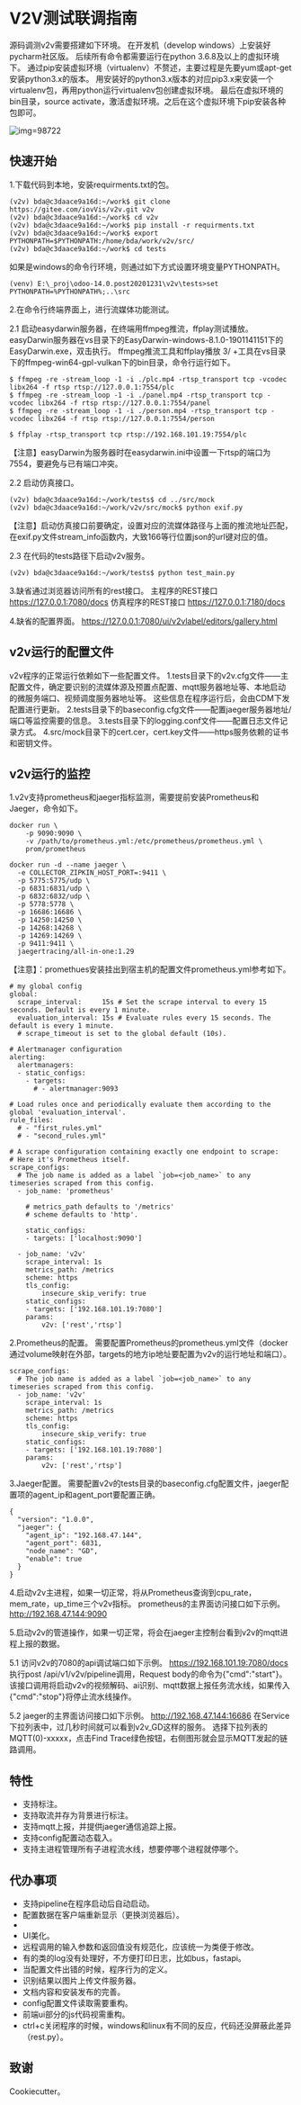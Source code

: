 V2V测试联调指南
=====================
源码调测v2v需要搭建如下环境。
在开发机（develop windows）上安装好pycharm社区版。
后续所有命令都需要运行在python 3.6.8及以上的虚拟环境下。
通过pip安装虚拟环境（virtualenv）不赘述，主要过程是先要yum或apt-get安装python3.x的版本。
用安装好的python3.x版本的对应pip3.x来安装一个virtualenv包，再用python运行virtualenv包创建虚拟环境。
最后在虚拟环境的bin目录，source activate，激活虚拟环境。之后在这个虚拟环境下pip安装各种包即可。

![img](docs/images/development_environment.drawio.svg)=98722

快速开始
--------
1.下载代码到本地，安装requirments.txt的包。

```
(v2v) bda@c3daace9a16d:~/work$ git clone https://gitee.com/iovVis/v2v.git v2v
(v2v) bda@c3daace9a16d:~/work$ cd v2v
(v2v) bda@c3daace9a16d:~/work$ pip install -r requirments.txt
(v2v) bda@c3daace9a16d:~/work$ export PYTHONPATH=$PYTHONPATH:/home/bda/work/v2v/src/
(v2v) bda@c3daace9a16d:~/work$ cd tests
```
如果是windows的命令行环境，则通过如下方式设置环境变量PYTHONPATH。
```
(venv) E:\_proj\odoo-14.0.post20201231\v2v\tests>set PYTHONPATH=%PYTHONPATH%;..\src
```
2.在命令行终端界面上，进行流媒体功能测试。

2.1 启动easydarwin服务器，在终端用ffmpeg推流，ffplay测试播放。
easyDarwin服务器在vs目录下的EasyDarwin-windows-8.1.0-1901141151下的EasyDarwin.exe，双击执行。
ffmpeg推流工具和ffplay播放
3/
+工具在vs目录下的ffmpeg-win64-gpl-vulkan下的bin目录，命令行运行如下。
```
$ ffmpeg -re -stream_loop -1 -i ./plc.mp4 -rtsp_transport tcp -vcodec libx264 -f rtsp rtsp://127.0.0.1:7554/plc
$ ffmpeg -re -stream_loop -1 -i ./panel.mp4 -rtsp_transport tcp -vcodec libx264 -f rtsp rtsp://127.0.0.1:7554/panel
$ ffmpeg -re -stream_loop -1 -i ./person.mp4 -rtsp_transport tcp -vcodec libx264 -f rtsp rtsp://127.0.0.1:7554/person

$ ffplay -rtsp_transport tcp rtsp://192.168.101.19:7554/plc
```
  【注意】easyDarwin为服务器时在easydarwin.ini中设置一下rtsp的端口为7554，要避免与已有端口冲突。

2.2 启动仿真接口。
```
(v2v) bda@c3daace9a16d:~/work/tests$ cd ../src/mock
(v2v) bda@c3daace9a16d:~/work/v2v/src/mock$ python exif.py
```
  【注意】启动仿真接口前要确定，设置对应的流媒体路径与上面的推流地址匹配，在exif.py文件stream_info函数内，大致166等行位置json的url键对应的值。

2.3 在代码的tests路径下启动v2v服务。
```
(v2v) bda@c3daace9a16d:~/work/tests$ python test_main.py
```

3.缺省通过浏览器访问所有的rest接口。
主程序的REST接口
https://127.0.0.1:7080/docs
仿真程序的REST接口
https://127.0.0.1:7180/docs

4.缺省的配置界面。
https://127.0.0.1:7080/ui/v2vlabel/editors/gallery.html

v2v运行的配置文件
--------
v2v程序的正常运行依赖如下一些配置文件。
1.tests目录下的v2v.cfg文件——主配置文件，确定要识别的流媒体源及预置点配置、mqtt服务器地址等、本地启动的微服务端口、视频调度服务器地址等。
这些信息在程序运行后，会由CDM下发配置进行更新。
2.tests目录下的baseconfig.cfg文件——配置jaeger服务器地址/端口等监控需要的信息。
3.tests目录下的logging.conf文件——配置日志文件记录方式。
4.src/mock目录下的cert.cer，cert.key文件——https服务依赖的证书和密钥文件。

v2v运行的监控
--------
1.v2v支持prometheus和jaeger指标监测，需要提前安装Prometheus和Jaeger，命令如下。
```
docker run \
    -p 9090:9090 \
    -v /path/to/prometheus.yml:/etc/prometheus/prometheus.yml \
    prom/prometheus

docker run -d --name jaeger \
  -e COLLECTOR_ZIPKIN_HOST_PORT=:9411 \
  -p 5775:5775/udp \
  -p 6831:6831/udp \
  -p 6832:6832/udp \
  -p 5778:5778 \
  -p 16686:16686 \
  -p 14250:14250 \
  -p 14268:14268 \
  -p 14269:14269 \
  -p 9411:9411 \
  jaegertracing/all-in-one:1.29
 ```
  【注意】：promethues安装挂出到宿主机的配置文件prometheus.yml参考如下。
```
# my global config
global:
  scrape_interval:     15s # Set the scrape interval to every 15 seconds. Default is every 1 minute.
  evaluation_interval: 15s # Evaluate rules every 15 seconds. The default is every 1 minute.
  # scrape_timeout is set to the global default (10s).

# Alertmanager configuration
alerting:
  alertmanagers:
  - static_configs:
    - targets:
      # - alertmanager:9093

# Load rules once and periodically evaluate them according to the global 'evaluation_interval'.
rule_files:
  # - "first_rules.yml"
  # - "second_rules.yml"

# A scrape configuration containing exactly one endpoint to scrape:
# Here it's Prometheus itself.
scrape_configs:
  # The job name is added as a label `job=<job_name>` to any timeseries scraped from this config.
  - job_name: 'prometheus'

    # metrics_path defaults to '/metrics'
    # scheme defaults to 'http'.

    static_configs:
    - targets: ['localhost:9090']
   
  - job_name: 'v2v'
    scrape_interval: 1s
    metrics_path: /metrics
    scheme: https
    tls_config:
        insecure_skip_verify: true
    static_configs:
    - targets: ['192.168.101.19:7080']
    params:
        v2v: ['rest','rtsp']
```

2.Prometheus的配置。
需要配置Prometheus的prometheus.yml文件（docker通过volume映射在外部，targets的地方ip地址要配置为v2v的运行地址和端口）。
```
scrape_configs:
  # The job name is added as a label `job=<job_name>` to any timeseries scraped from this config.
  - job_name: 'v2v'
    scrape_interval: 1s
    metrics_path: /metrics
    scheme: https
    tls_config:
        insecure_skip_verify: true
    static_configs:
    - targets: ['192.168.101.19:7080']
    params:
        v2v: ['rest','rtsp']

```
3.Jaeger配置。
需要配置v2v的tests目录的baseconfig.cfg配置文件，jaeger配置项的agent_ip和agent_port要配置正确。
```
{
  "version": "1.0.0",
  "jaeger": {
    "agent_ip": "192.168.47.144",
    "agent_port": 6831,
    "node_name": "GD",
    "enable": true
  }
}
```
4.启动v2v主进程，如果一切正常，将从Prometheus查询到cpu_rate，mem_rate，up_time三个v2v指标。
prometheus的主界面访问接口如下示例。
http://192.168.47.144:9090

5.启动v2v的管道操作，如果一切正常，将会在jaeger主控制台看到v2v的mqtt进程上报的数据。

5.1 访问v2v的7080的api调试端口如下示例。
https://192.168.101.19:7080/docs
执行post /api/v1/v2v/pipeline调用，Request body的命令为{"cmd":"start"}。
该接口调用将启动v2v的视频解码、ai识别、mqtt数据上报任务流水线，如果传入{"cmd":"stop"}将停止流水线操作。

5.2 jaeger的主界面访问接口如下示例。
http://192.168.47.144:16686
在Service下拉列表中，过几秒时间就可以看到v2v_GD这样的服务。
选择下拉列表的MQTT(0)-xxxxx，点击Find Trace绿色按钮，右侧图形就会显示MQTT发起的链路调用。

特性
--------

- 支持标注。
- 支持取流并存为背景进行标注。
- 支持mqtt上报，并提供jaeger通信追踪上报。
- 支持config配置动态载入。
- 支持主进程管理所有子进程流水线，想要停哪个进程就停哪个。
 
代办事项
--------
- 支持pipeline在程序启动后自动启动。
- 配置数据在客户端重新显示（更换浏览器后）。
- 
- UI美化。 
- 远程调用的输入参数和返回值没有规范化，应该统一为类便于修改。
- 有的类的log没有处理好，不方便打印日志，比如bus，fastapi。
- 当配置文件出错的时候，程序行为的定义。
- 识别结果以图片上传文件服务器。
- 文档内容和安装发布的完善。
- config配置文件读取需要重构。
- 前端ui部分的js代码视需重构。
- ctrl+c关闭程序的时候，windows和linux有不同的反应，代码还没屏蔽此差异（rest.py）。

致谢
-------

Cookiecutter。

